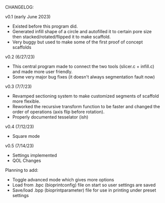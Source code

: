 CHANGELOG:

v0.1 (early June 2023)
 - Existed before this program did. 
 - Generated infill shape of a circle and autofilled it to certain pore size then stacked/rotated/flipped it to make scaffold.
 - Very buggy but used to make some of the first proof of concept scaffolds

v0.2 (6/27/23)
 - This central program made to connect the two tools (slicer.c + infill.c) and made more user friendly.
 - Some very major bug fixes (it doesn't always segmentation fault now)

v0.3 (7/7/23)
 - Revamped sectioning system to make customized segments of scaffold more flexible. 
 - Reworked the recursive transform function to be faster and changed the order of operations (axis flip before rotation).
 - Properly documented tesselator (ish)

v0.4 (7/12/23)
 - Square mode

v0.5 (7/14/23)
 - Settings implemented
 - QOL Changes

Planning to add:
 - Toggle advanced mode which gives more options
 - Load from .bpc (bioprintconfig) file on start so user settings are saved
 - Save/load .bpp (bioprintparameter) file for use in printing under preset settings
